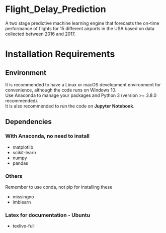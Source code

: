 # Flight_Delay_Prediction
A two stage predictive machine learning engine that forecasts the on-time performance of flights for 15 different airports in the USA based on data collected between 2016 and 2017.

# Installation Requirements
## Environment
It is recommended to have a Linux or macOS development environment for convenience, although the code runs on Windows 10. <br>
Use Anaconda to manage your packages and Python 3 (version >= 3.8.0 recommended). <br>
It is also recommended to run the code on <strong>Jupyter Notebook</strong>.

## Dependencies
### With Anaconda, no need to install
- matplotlib
- scikit-learn
- numpy
- pandas
### Others
Remember to use conda, not pip for installing these
- missingno
- imblearn
### Latex for documentation - Ubuntu
- texlive-full
